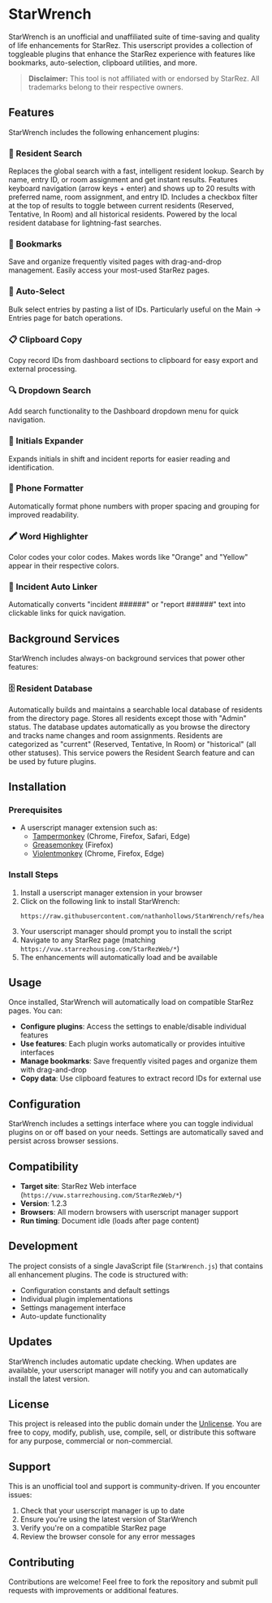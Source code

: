 # StarWrench

StarWrench is an unofficial and unaffiliated suite of time-saving and quality of life enhancements for StarRez. This userscript provides a collection of toggleable plugins that enhance the StarRez experience with features like bookmarks, auto-selection, clipboard utilities, and more.

> **Disclaimer:** This tool is not affiliated with or endorsed by StarRez. All trademarks belong to their respective owners.

## Features

StarWrench includes the following enhancement plugins:

### 🔎 Resident Search
Replaces the global search with a fast, intelligent resident lookup. Search by name, entry ID, or room assignment and get instant results. Features keyboard navigation (arrow keys + enter) and shows up to 20 results with preferred name, room assignment, and entry ID. Includes a checkbox filter at the top of results to toggle between current residents (Reserved, Tentative, In Room) and all historical residents. Powered by the local resident database for lightning-fast searches.

### 📖 Bookmarks
Save and organize frequently visited pages with drag-and-drop management. Easily access your most-used StarRez pages.

### 🎯 Auto-Select
Bulk select entries by pasting a list of IDs. Particularly useful on the Main → Entries page for batch operations.

### 📋 Clipboard Copy
Copy record IDs from dashboard sections to clipboard for easy export and external processing.

### 🔍 Dropdown Search
Add search functionality to the Dashboard dropdown menu for quick navigation.

### 👤 Initials Expander
Expands initials in shift and incident reports for easier reading and identification.

### 📱 Phone Formatter
Automatically format phone numbers with proper spacing and grouping for improved readability.

### 🖍️ Word Highlighter
Color codes your color codes. Makes words like "Orange" and "Yellow" appear in their respective colors.

### 🔗 Incident Auto Linker
Automatically converts "incident ######" or "report ######" text into clickable links for quick navigation.

## Background Services

StarWrench includes always-on background services that power other features:

### 🗄️ Resident Database
Automatically builds and maintains a searchable local database of residents from the directory page. Stores all residents except those with "Admin" status. The database updates automatically as you browse the directory and tracks name changes and room assignments. Residents are categorized as "current" (Reserved, Tentative, In Room) or "historical" (all other statuses). This service powers the Resident Search feature and can be used by future plugins.

## Installation

### Prerequisites
- A userscript manager extension such as:
  - [Tampermonkey](https://tampermonkey.net/) (Chrome, Firefox, Safari, Edge)
  - [Greasemonkey](https://addons.mozilla.org/en-US/firefox/addon/greasemonkey/) (Firefox)
  - [Violentmonkey](https://violentmonkey.github.io/) (Chrome, Firefox, Edge)

### Install Steps
1. Install a userscript manager extension in your browser
2. Click on the following link to install StarWrench:
   ```
   https://raw.githubusercontent.com/nathanhollows/StarWrench/refs/heads/main/StarWrench.js
   ```
3. Your userscript manager should prompt you to install the script
4. Navigate to any StarRez page (matching `https://vuw.starrezhousing.com/StarRezWeb/*`)
5. The enhancements will automatically load and be available

## Usage

Once installed, StarWrench will automatically load on compatible StarRez pages. You can:

- **Configure plugins**: Access the settings to enable/disable individual features
- **Use features**: Each plugin works automatically or provides intuitive interfaces
- **Manage bookmarks**: Save frequently visited pages and organize them with drag-and-drop
- **Copy data**: Use clipboard features to extract record IDs for external use

## Configuration

StarWrench includes a settings interface where you can toggle individual plugins on or off based on your needs. Settings are automatically saved and persist across browser sessions.

## Compatibility

- **Target site**: StarRez Web interface (`https://vuw.starrezhousing.com/StarRezWeb/*`)
- **Version**: 1.2.3
- **Browsers**: All modern browsers with userscript manager support
- **Run timing**: Document idle (loads after page content)

## Development

The project consists of a single JavaScript file (`StarWrench.js`) that contains all enhancement plugins. The code is structured with:

- Configuration constants and default settings
- Individual plugin implementations
- Settings management interface
- Auto-update functionality

## Updates

StarWrench includes automatic update checking. When updates are available, your userscript manager will notify you and can automatically install the latest version.

## License

This project is released into the public domain under the [Unlicense](LICENSE). You are free to copy, modify, publish, use, compile, sell, or distribute this software for any purpose, commercial or non-commercial.

## Support

This is an unofficial tool and support is community-driven. If you encounter issues:

1. Check that your userscript manager is up to date
2. Ensure you're using the latest version of StarWrench
3. Verify you're on a compatible StarRez page
4. Review the browser console for any error messages

## Contributing

Contributions are welcome! Feel free to fork the repository and submit pull requests with improvements or additional features.
